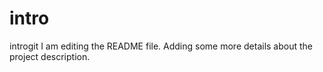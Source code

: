 # intro
introgit
I am editing the README file. Adding some more details about the project description.
